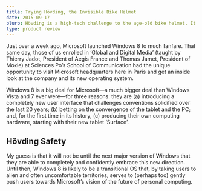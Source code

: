 ```yaml
---
title: Trying Hövding, the Invisible Bike Helmet
date: 2015-09-17
blurb: Hövding is a high-tech challenge to the age-old bike helmet. It's smart, looks great and will set you back about 300€. Is it worth it?
type: product review
---
```


Just over a week ago, Microsoft launched Windows 8 to much fanfare. That same day, those of us enrolled in ‘Global and Digital Media’ (taught by Thierry Jadot, President of Aegis France and Thomas Jamet, President of Moxie) at Sciences Po’s School of Communication had the unique opportunity to visit Microsoft headquarters here in Paris and get an inside look at the company and its new operating system.

Windows 8 is a big deal for Microsoft—a much bigger deal than Windows Vista and 7 ever were—for three reasons: they are (a) introducing a completely new user interface that challenges conventions solidified over the last 20 years; (b) betting on the convergence of the tablet and the PC; and, for the first time in its history, (c) producing their own computing hardware, starting with their new tablet ‘Surface’.

## Hövding Safety

My guess is that it will not be until the next major version of Windows that they are able to completely and confidently embrace this new direction. Until then, Windows 8 is likely to be a transitional OS that, by taking users to alien and often uncomfortable territories, serves to (perhaps too) gently push users towards Microsoft’s vision of the future of personal computing.
